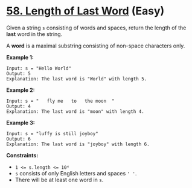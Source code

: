 # [58. Length of Last Word][link] (Easy)

[link]: https://leetcode.com/problems/length-of-last-word/

Given a string `s` consisting of words and spaces, return the length of the
**last** word in the string.

A **word** is a maximal substring consisting of non-space characters only.

**Example 1:**

```text
Input: s = "Hello World"
Output: 5
Explanation: The last word is "World" with length 5.
```

**Example 2:**

```text
Input: s = "   fly me   to   the moon  "
Output: 4
Explanation: The last word is "moon" with length 4.
```

**Example 3:**

```text
Input: s = "luffy is still joyboy"
Output: 6
Explanation: The last word is "joyboy" with length 6.
```

**Constraints:**

- `1 <= s.length <= 10⁴`
- `s` consists of only English letters and spaces `' '`.
- There will be at least one word in `s`.
